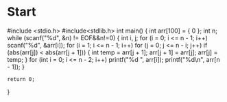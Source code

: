 # Start
#include <stdio.h>
#include<stdlib.h>
int main()
{
	int arr[100] = { 0 };
	int n;
	while (scanf("%d", &n) != EOF&&n!=0)
	{
		int i, j;
		for (i = 0; i <= n - 1; i++)
			scanf("%d", &arr[i]);
		for (i = 1; i <= n - 1; i++)
			for (j = 0; j <= n - i; j++)
				if (abs(arr[j]) < abs(arr[j + 1]))
				{
					int temp = arr[j + 1];
					arr[j + 1] = arr[j];
					arr[j] = temp;
				}
		for (int i = 0; i <= n - 2; i++)
			printf("%d ", arr[i]);
		printf("%d\n", arr[n - 1]);
	}

	return 0;
}
